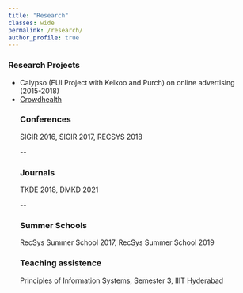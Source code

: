 ```yaml
---
title: "Research"
classes: wide
permalink: /research/
author_profile: true
---
```


<h3> Research Projects </h3>

<ul>

<li>Calypso (FUI Project with Kelkoo and Purch) on online advertising (2015-2018)</li>

<li><a href = "https://www.cnrs.fr/mi/IMG/pdf/7-_session23-crowdhealth.compressed.pdf"> Crowdhealth </a>
<h3>Conferences</h3></li>

SIGIR 2016, SIGIR 2017, RECSYS 2018

--

<h3> Journals </h3>

TKDE 2018, DMKD 2021

--

<h3> Summer Schools </h3>

RecSys Summer School 2017, RecSys Summer School 2019

<h3> Teaching assistence </h3>

Principles of Information Systems, Semester 3, IIIT Hyderabad


